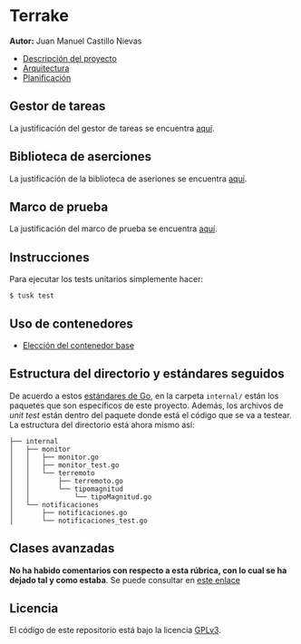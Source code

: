 # Terrake

**Autor:** Juan Manuel Castillo Nievas

* [Descripción del proyecto](https://github.com/Jumacasni/Terrake/blob/main/docs/descripcion_proyecto.md)
* [Arquitectura](https://github.com/Jumacasni/Terrake/blob/main/docs/arquitectura.md)
* [Planificación](https://github.com/Jumacasni/Terrake/blob/main/docs/planificacion.md)

## Gestor de tareas

La justificación del gestor de tareas se encuentra [aquí](https://github.com/Jumacasni/Terrake/blob/main/docs/gestion_tareas.md).

## Biblioteca de aserciones

La justificación de la biblioteca de aseriones se encuentra [aquí](https://github.com/Jumacasni/Terrake/blob/main/docs/biblioteca_aserciones.md).

## Marco de prueba

La justificación del marco de prueba se encuentra [aquí](https://github.com/Jumacasni/Terrake/blob/main/docs/marco_prueba.md).

## Instrucciones

Para ejecutar los tests unitarios simplemente hacer:
```shell
$ tusk test
```

## Uso de contenedores

* [Elección del contenedor base](https://github.com/Jumacasni/Terrake/blob/hito3/docs/eleccion_contenedor_base.md)

## Estructura del directorio y estándares seguidos

De acuerdo a estos [estándares de Go](https://vsupalov.com/go-folder-structure/), en la carpeta ``internal/`` están los paquetes que son específicos de este proyecto. Además, los archivos de *unit test* están dentro del paquete donde está el código que se va a testear. La estructura del directorio está ahora mismo así:

```
├── internal
│   ├── monitor
│   │   ├── monitor.go
│   │   ├── monitor_test.go
│   │   └── terremoto
│   │       ├── terremoto.go
│   │       └── tipomagnitud
│   │           └── tipoMagnitud.go
│   └── notificaciones
│       ├── notificaciones.go
│       └── notificaciones_test.go
```

## Clases avanzadas

**No ha habido comentarios con respecto a esta rúbrica, con lo cual se ha dejado tal y como estaba**. Se puede consultar en [este enlace](https://github.com/Jumacasni/Terrake/blob/main/docs/clases_avanzadas_milestone_2.md)

## Licencia

El código de este repositorio está bajo la licencia [GPLv3](./LICENSE).

